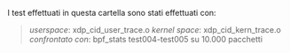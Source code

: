 I test effettuati in questa cartella sono stati effettuati con:
> *userspace*: xdp_cid_user_trace.o 
> *kernel space*: xdp_cid_kern_trace.o
> *confrontato con*: bpf_stats
test004-test005 su 10.000 pacchetti
